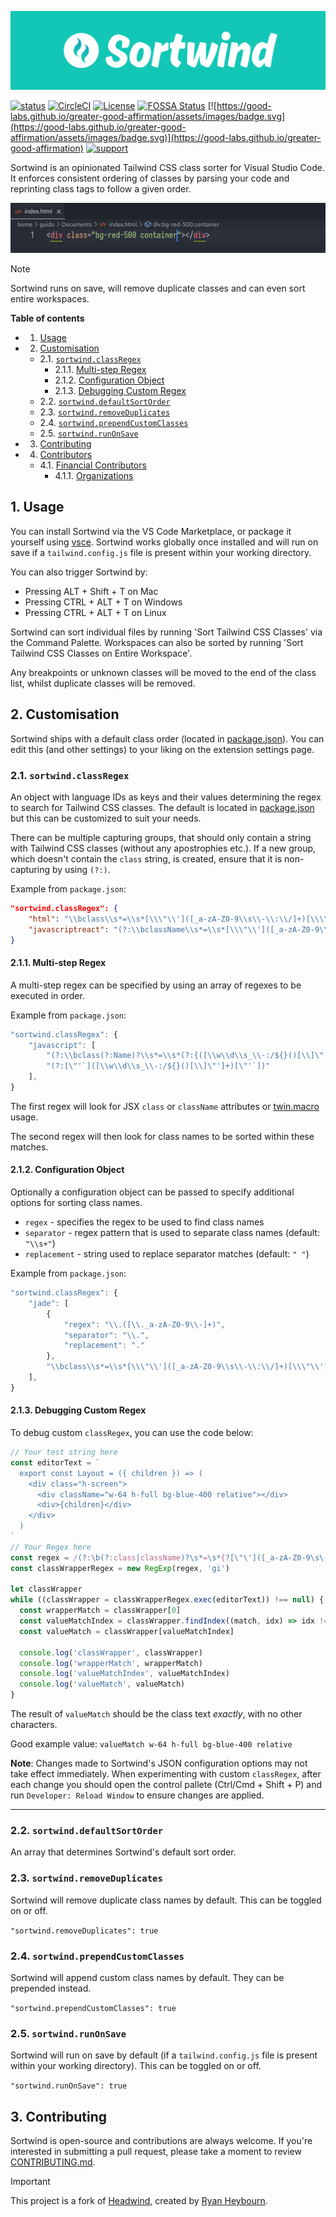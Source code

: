<p align="center">
  <img src="./images/banner.png" alt="Banner">
</p>

[![status](https://img.shields.io/badge/status-stable-blue.svg)](https://github.com/guidomodarelli/sortwind/tree/main)
[![CircleCI](https://dl.circleci.com/status-badge/img/circleci/EtWuVoWDwakBqro36Ebsob/4NFuaKdLJbPFgpN9AwfEFj/tree/main.svg?style=svg)](https://dl.circleci.com/status-badge/redirect/circleci/EtWuVoWDwakBqro36Ebsob/4NFuaKdLJbPFgpN9AwfEFj/tree/main)
[![License](https://img.shields.io/badge/License-MIT%20-green.svg)](https://app.fossa.com/projects/git%2Bgithub.com%2Fguidomodarelli%2Fsortwind?ref=badge_shield&issueType=license)
[![FOSSA Status](https://app.fossa.com/api/projects/git%2Bgithub.com%2Fguidomodarelli%2Fsortwind.svg?type=shield&issueType=license)](https://app.fossa.com/projects/git%2Bgithub.com%2Fguidomodarelli%2Fsortwind?ref=badge_shield&issueType=license)
[![https://good-labs.github.io/greater-good-affirmation/assets/images/badge.svg](https://good-labs.github.io/greater-good-affirmation/assets/images/badge.svg)](https://good-labs.github.io/greater-good-affirmation)
[![support](https://img.shields.io/badge/sponsor-Open%20Collective-blue.svg)](https://opencollective.com/sortwind)

Sortwind is an opinionated Tailwind CSS class sorter for Visual Studio Code. It enforces consistent ordering of classes by parsing your code and reprinting class tags to follow a given order.

<p align="center">
  <img src="./images/explainer.gif" alt="Explainer">
</p>

> [!NOTE]
> Sortwind runs on save, will remove duplicate classes and can even sort entire workspaces.

<!--
**[Get it from the VS Code Marketplace →](https://marketplace.visualstudio.com/items?itemName=heybourn.headwind)** -->

**Table of contents**

<!-- vscode-markdown-toc -->
* 1. [Usage](#Usage)
* 2. [Customisation](#Customisation)
	* 2.1. [`sortwind.classRegex`](#sortwind.classRegex)
		* 2.1.1. [Multi-step Regex](#Multi-stepRegex)
		* 2.1.2. [Configuration Object](#ConfigurationObject)
		* 2.1.3. [Debugging Custom Regex](#DebuggingCustomRegex)
	* 2.2. [`sortwind.defaultSortOrder`](#sortwind.defaultSortOrder)
	* 2.3. [`sortwind.removeDuplicates`](#sortwind.removeDuplicates)
	* 2.4. [`sortwind.prependCustomClasses`](#sortwind.prependCustomClasses)
	* 2.5. [`sortwind.runOnSave`](#sortwind.runOnSave)
* 3. [Contributing](#Contributing)
* 4. [Contributors](#Contributors)
	* 4.1. [Financial Contributors](#FinancialContributors)
		* 4.1.1. [Organizations](#Organizations)

<!-- vscode-markdown-toc-config
	numbering=true
	autoSave=true
	/vscode-markdown-toc-config -->
<!-- /vscode-markdown-toc -->

##  1. <a name='Usage'></a>Usage

You can install Sortwind via the VS Code Marketplace, or package it yourself using [vsce](https://code.visualstudio.com/api/working-with-extensions/publishing-extension). Sortwind works globally once installed and will run on save if a `tailwind.config.js` file is present within your working directory.

You can also trigger Sortwind by:

* Pressing ALT + Shift + T on Mac
* Pressing CTRL + ALT + T on Windows
* Pressing CTRL + ALT + T on Linux

Sortwind can sort individual files by running 'Sort Tailwind CSS Classes' via the Command Palette. Workspaces can also be sorted by running 'Sort Tailwind CSS Classes on Entire Workspace'.

Any breakpoints or unknown classes will be moved to the end of the class list, whilst duplicate classes will be removed.

##  2. <a name='Customisation'></a>Customisation

Sortwind ships with a default class order (located in [package.json](package.json)). You can edit this (and other settings) to your liking on the extension settings page.

###  2.1. <a name='sortwind.classRegex'></a>`sortwind.classRegex`

An object with language IDs as keys and their values determining the regex to search for Tailwind CSS classes.
The default is located in [package.json](package.json) but this can be customized to suit your needs.

There can be multiple capturing groups, that should only contain a string with Tailwind CSS classes (without any apostrophies etc.). If a new group, which doesn't contain the `class` string, is created, ensure that it is non-capturing by using `(?:)`.

Example from `package.json`:

```json
"sortwind.classRegex": {
    "html": "\\bclass\\s*=\\s*[\\\"\\']([_a-zA-Z0-9\\s\\-\\:\\/]+)[\\\"\\']",
    "javascriptreact": "(?:\\bclassName\\s*=\\s*[\\\"\\']([_a-zA-Z0-9\\s\\-\\:\\/]+)[\\\"\\'])|(?:\\btw\\s*`([_a-zA-Z0-9\\s\\-\\:\\/]*)`)"
}
```

####  2.1.1. <a name='Multi-stepRegex'></a>Multi-step Regex

A multi-step regex can be specified by using an array of regexes to be executed in order.

Example from `package.json`:

```js
"sortwind.classRegex": {
    "javascript": [
        "(?:\\bclass(?:Name)?\\s*=\\s*(?:{([\\w\\d\\s_\\-:/${}()[\\]\"'`,]+)})|([\"'`][\\w\\d\\s_\\-:/]+[\"'`]))|(?:\\btw\\s*(`[\\w\\d\\s_\\-:/]+`))",
        "(?:[\"'`]([\\w\\d\\s_\\-:/${}()[\\]\"']+)[\"'`])"
    ],
}
```

The first regex will look for JSX `class` or `className` attributes or [twin.macro](https://github.com/ben-rogerson/twin.macro) usage.

The second regex will then look for class names to be sorted within these matches.

#### 2.1.2. <a name='ConfigurationObject'></a>Configuration Object

Optionally a configuration object can be passed to specify additional options for sorting class names.

* `regex` - specifies the regex to be used to find class names
* `separator` - regex pattern that is used to separate class names (default: `"\\s+"`)
* `replacement` - string used to replace separator matches (default: `" "`)

Example from `package.json`:

```js
"sortwind.classRegex": {
    "jade": [
        {
            "regex": "\\.([\\._a-zA-Z0-9\\-]+)",
            "separator": "\\.",
            "replacement": "."
        },
        "\\bclass\\s*=\\s*[\\\"\\']([_a-zA-Z0-9\\s\\-\\:\\/]+)[\\\"\\']"
    ],
}
```

####  2.1.3. <a name='DebuggingCustomRegex'></a>Debugging Custom Regex

To debug custom `classRegex`, you can use the code below:

```js
// Your test string here
const editorText = `
  export const Layout = ({ children }) => (
    <div class="h-screen">
      <div className="w-64 h-full bg-blue-400 relative"></div>
      <div>{children}</div>
    </div>
  )
`
// Your Regex here
const regex = /(?:\b(?:class|className)?\s*=\s*{?[\"\']([_a-zA-Z0-9\s\-\:/]+)[\"\']}?)/
const classWrapperRegex = new RegExp(regex, 'gi')

let classWrapper
while ((classWrapper = classWrapperRegex.exec(editorText)) !== null) {
  const wrapperMatch = classWrapper[0]
  const valueMatchIndex = classWrapper.findIndex((match, idx) => idx !== 0 && match)
  const valueMatch = classWrapper[valueMatchIndex]

  console.log('classWrapper', classWrapper)
  console.log('wrapperMatch', wrapperMatch)
  console.log('valueMatchIndex', valueMatchIndex)
  console.log('valueMatch', valueMatch)
}
```

The result of `valueMatch` should be the class text _exactly_, with no other characters.

Good example value: `valueMatch w-64 h-full bg-blue-400 relative`

**Note**: Changes made to Sortwind's JSON configuration options may not take effect immediately. When experimenting with custom `classRegex`, after each change you should open the control pallete (Ctrl/Cmd + Shift + P) and run `Developer: Reload Window` to ensure changes are applied.

<hr>

###  2.2. <a name='sortwind.defaultSortOrder'></a>`sortwind.defaultSortOrder`

An array that determines Sortwind's default sort order.

###  2.3. <a name='sortwind.removeDuplicates'></a>`sortwind.removeDuplicates`

Sortwind will remove duplicate class names by default. This can be toggled on or off.

`"sortwind.removeDuplicates": true`

###  2.4. <a name='sortwind.prependCustomClasses'></a>`sortwind.prependCustomClasses`

Sortwind will append custom class names by default. They can be prepended instead.

`"sortwind.prependCustomClasses": true`

###  2.5. <a name='sortwind.runOnSave'></a>`sortwind.runOnSave`

Sortwind will run on save by default (if a `tailwind.config.js` file is present within your working directory). This can be toggled on or off.

`"sortwind.runOnSave": true`

##  3. <a name='Contributing'></a>Contributing

Sortwind is open-source and contributions are always welcome. If you're interested in submitting a pull request, please take a moment to review [CONTRIBUTING.md](.github/CONTRIBUTING.md).

<!--
##  4. <a name='Contributors'></a>Contributors

###  4.1. <a name='FinancialContributors'></a>Financial Contributors

Become a financial contributor and help us sustain our community. [[Contribute](https://opencollective.com/headwind/contribute)] -->

<!-- #### Individuals

<a href="https://opencollective.com/headwind"><img src="https://opencollective.com/headwind/individuals.svg?width=890"></a>

####  4.1.1. <a name='Organizations'></a>Organizations

Support this project with your organization. Your logo will show up here with a link to your website. [[Contribute](https://opencollective.com/headwind/contribute)]

<a href="https://opencollective.com/headwind/organization/0/website"><img src="https://opencollective.com/headwind/organization/0/avatar.svg"></a>
<a href="https://opencollective.com/headwind/organization/1/website"><img src="https://opencollective.com/headwind/organization/1/avatar.svg"></a>
-->

> [!IMPORTANT]
> This project is a fork of [Headwind](https://github.com/heybourn/headwind), created by [Ryan Heybourn](https://github.com/heybourn).
